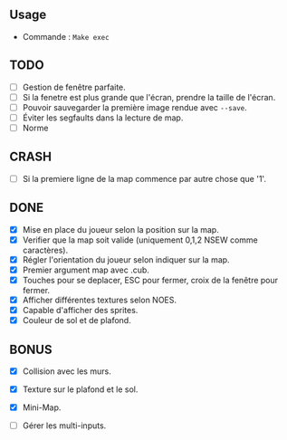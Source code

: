 ## Usage

- Commande : `Make exec`

## TODO

- [ ] Gestion de fenêtre parfaite.
- [ ] Si la fenetre est plus grande que l'écran, prendre la taille de l'écran.
- [ ] Pouvoir sauvegarder la première image rendue avec `--save`.
- [ ] Éviter les segfaults dans la lecture de map.
- [ ] Norme

## CRASH

- [ ] Si la premiere ligne de la map commence par autre chose que '1'.

## DONE

- [x] Mise en place du joueur selon la position sur la map.
- [X] Verifier que la map soit valide (uniquement 0,1,2 NSEW comme caractères).
- [x] Régler l'orientation du joueur selon indiquer sur la map.
- [x] Premier argument map avec .cub.
- [x] Touches pour se deplacer, ESC pour fermer, croix de la fenêtre pour fermer.
- [x] Afficher différentes textures selon NOES.
- [x] Capable d'afficher des sprites.
- [x] Couleur de sol et de plafond.

## BONUS
- [x] Collision avec les murs.
- [x] Texture sur le plafond et le sol.
- [x] Mini-Map.
- [ ] Gérer les multi-inputs.

